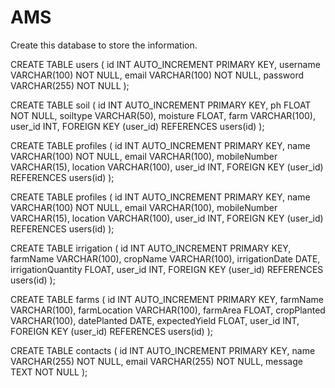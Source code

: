 # AMS
 
Create this database to store the information.

CREATE TABLE users (
    id INT AUTO_INCREMENT PRIMARY KEY,
    username VARCHAR(100) NOT NULL,
    email VARCHAR(100) NOT NULL,
    password VARCHAR(255) NOT NULL
);

CREATE TABLE soil (
    id INT AUTO_INCREMENT PRIMARY KEY,
    ph FLOAT NOT NULL,
    soiltype VARCHAR(50),
    moisture FLOAT,
    farm VARCHAR(100),
    user_id INT,
    FOREIGN KEY (user_id) REFERENCES users(id)
);

CREATE TABLE profiles (
    id INT AUTO_INCREMENT PRIMARY KEY,
    name VARCHAR(100) NOT NULL,
    email VARCHAR(100),
    mobileNumber VARCHAR(15),
    location VARCHAR(100),
    user_id INT,
    FOREIGN KEY (user_id) REFERENCES users(id)
);

CREATE TABLE profiles (
    id INT AUTO_INCREMENT PRIMARY KEY,
    name VARCHAR(100) NOT NULL,
    email VARCHAR(100),
    mobileNumber VARCHAR(15),
    location VARCHAR(100),
    user_id INT,
    FOREIGN KEY (user_id) REFERENCES users(id)
);

CREATE TABLE irrigation (
    id INT AUTO_INCREMENT PRIMARY KEY,
    farmName VARCHAR(100),
    cropName VARCHAR(100),
    irrigationDate DATE,
    irrigationQuantity FLOAT,
    user_id INT,
    FOREIGN KEY (user_id) REFERENCES users(id)
);

CREATE TABLE farms (
    id INT AUTO_INCREMENT PRIMARY KEY,
    farmName VARCHAR(100),
    farmLocation VARCHAR(100),
    farmArea FLOAT,
    cropPlanted VARCHAR(100),
    datePlanted DATE,
    expectedYield FLOAT,
    user_id INT,
    FOREIGN KEY (user_id) REFERENCES users(id)
);

CREATE TABLE contacts (
    id INT AUTO_INCREMENT PRIMARY KEY,
    name VARCHAR(255) NOT NULL,
    email VARCHAR(255) NOT NULL,
    message TEXT NOT NULL
);
